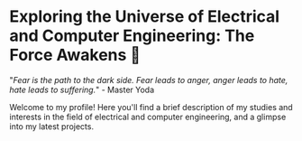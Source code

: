 # Exploring the Universe of Electrical and Computer Engineering: The Force Awakens 🌌

"*Fear is the path to the dark side. Fear leads to anger, anger leads to hate, hate leads to suffering.*" - Master Yoda

Welcome to my profile! Here you'll find a brief description of my studies and interests in the field of electrical and computer engineering, and a glimpse into my latest projects.
